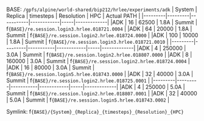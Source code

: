 

BASE: `/gpfs/alpine/world-shared/bip212/hrlee/experiments/adk`
| System  | Replica | timesteps | Resolution | HPC | Actual PATH |
|---------|---------|-----------|------------|-----|-------------|
|ADK      |  16     | 62500    | 1.8A       | Summit | f`{BASE}/re.session.login3.hrlee.018721.0004` |
|ADK      |  64     | 20000      | 1.8A       | Summit | f`{BASE}/re.session.login2.hrlee.018724.0000` |
|ADK      |  100     | 10000    | 1.8A       | Summit |  f`{BASE}/re.session.login3.hrlee.018721.0010` |
|---------|---------|-----------|------------|-----|-------------|
|ADK      |  4     | 250000    | 3.0A       | Summit |  f`{BASE}/re.session.login2.hrlee.018807.0000` |
|ADK      |  8     | 160000    | 3.0A       | Summit |  f`{BASE}/re.session.login2.hrlee.018724.0004` |
|ADK      |  16     | 80000    | 3.0A       | Summit |  f`{BASE}/re.session.login5.hrlee.018743.0000` |
|ADK      |  32     | 40000    | 3.0A       | Summit |  f`{BASE}/re.session.login2.hrlee.018725.0001` |
|---------|---------|-----------|------------|-----|-------------|
|ADK      |  4     | 250000    | 5.0A       | Summit |  f`{BASE}/re.session.login2.hrlee.018807.0001` |
|ADK      |  32     | 40000    | 5.0A       | Summit |  f`{BASE}/re.session.login5.hrlee.018743.0002` |

Symlink: f`{BASE}/{System}_{Replica}_{timesteps}_{Resolution}_{HPC}`
